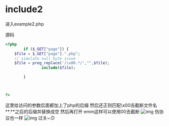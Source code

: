 # include2

进入example2.php

源码
```php
<?php
        if ($_GET["page"]) {
    $file = $_GET["page"].".php";
    // simulate null byte issue
    $file = preg_replace('/\x00.*/',"",$file);
                include($file);

        }



?>
```
这里给访问的参数后面都加上了php的后缀
然后还正则匹配\\x00去截断文件名**.**之后的后缀并替换成空
然后再打开
emm这样可以使用00去截断
![img](../../../image/include/2769028124731.png)
伪协议也一样
![img](../../../image/include/2369929114029.png)
过关~:D